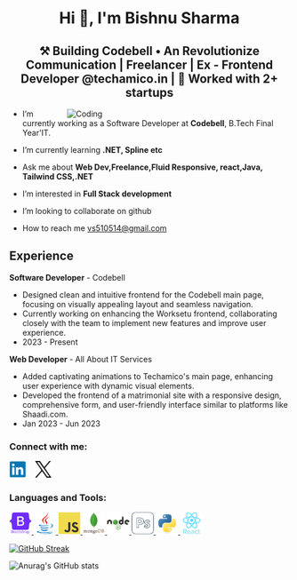 <h1 align="center">Hi 👋, I'm Bishnu Sharma</h1>
<h2 align="center">⚒️ Building Codebell • An Revolutionize Communication | Freelancer | Ex - Frontend Developer @techamico.in | 🚀 Worked with 2+ startups</h2>
<img align="right" alt="Coding" width="400" src="https://i.pinimg.com/originals/18/a4/94/18a4949fc9c8067172d3b96e302e7097.gif">

-  I’m currently working as a Software Developer at **Codebell**, B.Tech Final Year'IT.

-  I’m currently learning **.NET, Spline etc**

-  Ask me about **Web Dev,Freelance,Fluid Responsive, react,Java, Tailwind CSS,.NET**

-  I’m interested in **Full Stack development**

-  I’m looking to collaborate on github

-  How to reach me vs510514@gmail.com

## Experience

**Software Developer** - Codebell
* Designed clean and intuitive frontend for the Codebell main page, focusing on visually appealing layout and seamless navigation.
* Currently working on enhancing the Worksetu frontend, collaborating closely with the team to implement new features and improve user experience.
* 2023 - Present

**Web Developer** - All About IT Services
* Added captivating animations to Techamico's main page, enhancing user experience with dynamic visual elements.
* Developed the frontend of a matrimonial site with a responsive design, comprehensive form, and user-friendly interface similar to platforms like Shaadi.com.
* Jan 2023 - Jun 2023

  
<h3 >Connect with me:</h3>

[<img src="https://raw.githubusercontent.com/devicons/devicon/master/icons/linkedin/linkedin-original.svg" alt="LinkedIn" width="30" height="30">](https://www.linkedin.com/in/vishnu-sharma-5091aa1b5/) &nbsp;&nbsp;
[<img src="https://raw.githubusercontent.com/devicons/devicon/master/icons/twitter/twitter-original.svg" alt="Twitter" width="30" height="30">](https://twitter.com/Vishnu50817329)




<h3 align="left">Languages and Tools:</h3>
<p align="left"> <a href="https://getbootstrap.com" target="_blank" rel="noreferrer"> <img src="https://raw.githubusercontent.com/devicons/devicon/master/icons/bootstrap/bootstrap-plain-wordmark.svg" alt="bootstrap" width="40" height="40"/> </a> <a href="https://www.cprogramming.com/" target="_blank" rel="noreferrer"> <img src="https://raw.githubusercontent.com/devicons/devicon/master/icons/java/java-original.svg" alt="java" width="40" height="40"/> </a> <a href="https://developer.mozilla.org/en-US/docs/Web/JavaScript" target="_blank" rel="noreferrer"> <img src="https://raw.githubusercontent.com/devicons/devicon/master/icons/javascript/javascript-original.svg" alt="javascript" width="40" height="40"/> </a> <a href="https://www.mongodb.com/" target="_blank" rel="noreferrer"> <img src="https://raw.githubusercontent.com/devicons/devicon/master/icons/mongodb/mongodb-original-wordmark.svg" alt="mongodb" width="40" height="40"/> </a> <a href="https://nodejs.org" target="_blank" rel="noreferrer"> <img src="https://raw.githubusercontent.com/devicons/devicon/master/icons/nodejs/nodejs-original-wordmark.svg" alt="nodejs" width="40" height="40"/> </a> <a href="https://www.photoshop.com/en" target="_blank" rel="noreferrer"> <img src="https://raw.githubusercontent.com/devicons/devicon/master/icons/photoshop/photoshop-line.svg" alt="photoshop" width="40" height="40"/> </a> <a href="https://www.python.org" target="_blank" rel="noreferrer"> <img src="https://raw.githubusercontent.com/devicons/devicon/master/icons/python/python-original.svg" alt="python" width="40" height="40"/> </a> <a href="https://reactjs.org/" target="_blank" rel="noreferrer"> <img src="https://raw.githubusercontent.com/devicons/devicon/master/icons/react/react-original-wordmark.svg" alt="react" width="40" height="40"/> </a> </p>

[![GitHub Streak](https://github-readme-streak-stats.herokuapp.com/?user=vishnusharma7&theme=merko)](https://git.io/streak-stats)

![Anurag's GitHub stats](https://github-readme-stats.vercel.app/api?username=vishnusharma7&theme=merko&show_icons=true)


